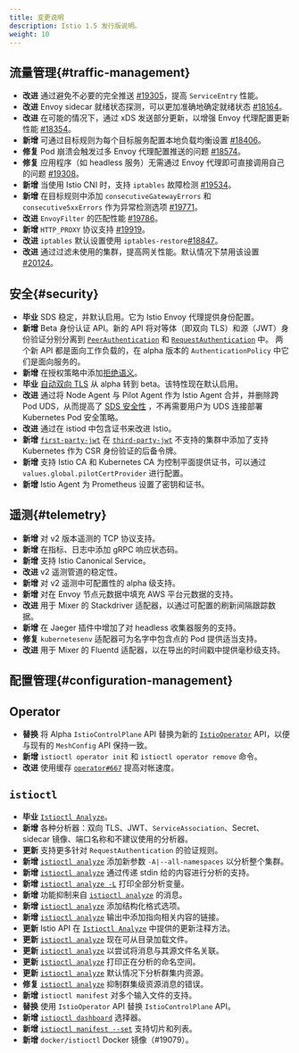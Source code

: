 ```yaml
---
title: 变更说明
description: Istio 1.5 发行版说明。
weight: 10
---
```


## 流量管理{#traffic-management}

- **改进** 通过避免不必要的完全推送 [#19305](https://github.com/istio/istio/pull/18164)，提高 `ServiceEntry` 性能。
- **改进** Envoy sidecar 就绪状态探测，可以更加准确地确定就绪状态 [#18164](https://github.com/istio/istio/pull/18164)。
- **改进** 在可能的情况下，通过 xDS 发送部分更新，以增强 Envoy 代理配置更新性能 [#18354](https://github.com/istio/istio/pull/18354)。
- **新增** 可通过目标规则为每个目标服务配置本地负载均衡设置 [#18406](https://github.com/istio/istio/pull/18406)。
- **修复** Pod 崩溃会触发过多 Envoy 代理配置推送的问题 [#18574](https://github.com/istio/istio/pull/18574)。
- **修复** 应用程序（如 headless 服务）无需通过 Envoy 代理即可直接调用自己的问题 [#19308](https://github.com/istio/istio/pull/19308)。
- **新增** 当使用 Istio CNI 时，支持 `iptables` 故障检测 [#19534](https://github.com/istio/istio/pull/19534)。
- **新增** 在目标规则中添加 `consecutiveGatewayErrors` 和 `consecutive5xxErrors` 作为异常检测选项 [#19771](https://github.com/istio/istio/pull/19771)。
- **改进** `EnvoyFilter` 的匹配性能 [#19786](https://github.com/istio/istio/pull/19786)。
- **新增** `HTTP_PROXY` 协议支持 [#19919](https://github.com/istio/istio/pull/19919)。
- **改进** `iptables` 默认设置使用 `iptables-restore`[#18847](https://github.com/istio/istio/pull/18847)。
- **改进** 通过过滤未使用的集群，提高网关性能。默认情况下禁用该设置 [#20124](https://github.com/istio/istio/pull/20124)。

## 安全{#security}

- **毕业** SDS 稳定，并默认启用。它为 Istio Envoy 代理提供身份配置。
- **新增** Beta 身份认证 API。新的 API 将对等体（即双向 TLS）和源（JWT）身份验证分别分离到 
[`PeerAuthentication`](https://github.com/istio/api/blob/master/security/v1beta1/peer_authentication.proto) 和 
[`RequestAuthentication`](https://github.com/istio/api/blob/master/security/v1beta1/request_authentication.proto) 中。
两个新 API 都是面向工作负载的，在 alpha 版本的 `AuthenticationPolicy` 中它们是面向服务的。
- **新增** 在授权策略中添加[拒绝语义](https://github.com/istio/api/blob/master/security/v1beta1/authorization.proto#L28)。
- **毕业** [自动双向 TLS](/zh/docs/tasks/security/authentication/authn-policy/#auto-mutual-tls) 从 alpha 转到 beta。该特性现在默认启用。
- **改进** 通过将 Node Agent 与 Pilot Agent 作为 Istio Agent 合并，并删除跨 Pod UDS，从而提高了 [SDS 安全性](https://www.envoyproxy.io/docs/envoy/latest/configuration/security/secret) ，不再需要用户为 UDS 连接部署 Kubernetes Pod 安全策略。
- **改进** 通过在 istiod 中包含证书来改进 Istio。
- **新增** [`first-party-jwt`](https://kubernetes.io/docs/reference/access-authn-authz/authentication/#service-account-tokens) 在 [`third-party-jwt`](https://kubernetes.io/docs/tasks/configure-pod-container/configure-service-account/#service-account-token-volume-projection) 不支持的集群中添加了支持 Kubernetes 作为 CSR 身份验证的后备令牌。
- **新增** 支持 Istio CA 和 Kubernetes CA 为控制平面提供证书，可以通过 `values.global.pilotCertProvider` 进行配置。
- **新增** Istio Agent 为 Prometheus 设置了密钥和证书。

## 遥测{#telemetry}

- **新增** 对 v2 版本遥测的 TCP 协议支持。
- **新增** 在指标、日志中添加 gRPC 响应状态码。
- **新增** 支持 Istio Canonical Service。
- **改进** v2 遥测管道的稳定性。
- **新增** 对 v2 遥测中可配置性的 alpha 级支持。
- **新增** 对在 Envoy 节点元数据中填充 AWS 平台元数据的支持。
- **改进** 用于 Mixer 的 Stackdriver 适配器，以通过可配置的刷新间隔跟踪数据。
- **新增** 在 Jaeger 插件中增加了对 headless 收集器服务的支持。
- **修复** `kubernetesenv` 适配器可为名字中包含点的 Pod 提供适当支持。
- **改进** 用于 Mixer 的 Fluentd 适配器，以在导出的时间戳中提供毫秒级支持。

## 配置管理{#configuration-management}

## Operator

- **替换** 将 Alpha `IstioControlPlane` API 替换为新的 [`IstioOperator`](/zh/docs/reference/config/istio.operator.v1alpha1/) API，以便与现有的 `MeshConfig` API 保持一致。
- **新增** `istioctl operator init` 和 `istioctl operator remove` 命令。
- **改进** 使用缓存 [`operator#667`](https://github.com/istio/operator/pull/667) 提高对帐速度。

## `istioctl`

- **毕业** [`Istioctl Analyze`](/zh/docs/ops/diagnostic-tools/istioctl-analyze/)。
- **新增** 各种分析器：双向 TLS、JWT、`ServiceAssociation`、Secret、sidecar 镜像、端口名称和不建议使用的分析器。
- **更新** 支持更多针对 `RequestAuthentication` 的验证规则。
- **新增** [`istioctl analyze`](/zh/docs/ops/diagnostic-tools/istioctl-analyze/) 添加新参数 `-A|--all-namespaces` 以分析整个集群。
- **新增** [`istioctl analyze`](/zh/docs/ops/diagnostic-tools/istioctl-analyze/) 通过传递 stdin 给的内容进行分析的支持。
- **新增** [`istioctl analyze -L`](/zh/docs/ops/diagnostic-tools/istioctl-analyze/) 打印全部分析变量。
- **新增** 功能抑制来自 [`istioctl analyze`](/zh/docs/ops/diagnostic-tools/istioctl-analyze/) 的消息。
- **新增** [`istioctl analyze`](/zh/docs/ops/diagnostic-tools/istioctl-analyze/) 添加结构化格式选项。
- **新增** [`istioctl analyze`](/zh/docs/ops/diagnostic-tools/istioctl-analyze/) 输出中添加指向相关内容的链接。
- **更新** Istio API 在 [`Istioctl Analyze`](/zh/docs/ops/diagnostic-tools/istioctl-analyze/) 中提供的更新注释方法。
- **更新** [`istioctl analyze`](/zh/docs/ops/diagnostic-tools/istioctl-analyze/) 现在可从目录加载文件。
- **更新** [`istioctl analyze`](/zh/docs/ops/diagnostic-tools/istioctl-analyze/) 以尝试将消息与其源文件名关联。
- **更新** [`istioctl analyze`](/zh/docs/ops/diagnostic-tools/istioctl-analyze/) 打印正在分析的命名空间。
- **更新** [`istioctl analyze`](/zh/docs/ops/diagnostic-tools/istioctl-analyze/) 默认情况下分析群集内资源。
- **修复** [`istioctl analyze`](/zh/docs/ops/diagnostic-tools/istioctl-analyze/) 抑制群集级资源消息的错误。
- **新增** `istioctl manifest` 对多个输入文件的支持。
- **替换** 使用 `IstioOperator` API 替换 `IstioControlPlane` API。
- **新增** [`istioctl dashboard`](/zh/docs/reference/commands/istioctl/#istioctl-dashboard) 选择器。
- **新增** [`istioctl manifest --set`](/zh/docs/reference/commands/istioctl/#istioctl-manifest) 支持切片和列表。
- **新增** `docker/istioctl` Docker 镜像（#19079）。
